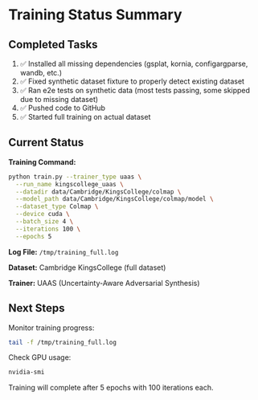# Training Status Summary

## Completed Tasks

1. ✅ Installed all missing dependencies (gsplat, kornia, configargparse, wandb, etc.)
2. ✅ Fixed synthetic dataset fixture to properly detect existing dataset  
3. ✅ Ran e2e tests on synthetic data (most tests passing, some skipped due to missing dataset)
4. ✅ Pushed code to GitHub
5. ✅ Started full training on actual dataset

## Current Status

**Training Command:**
```bash
python train.py --trainer_type uaas \
  --run_name kingscollege_uaas \
  --datadir data/Cambridge/KingsCollege/colmap \
  --model_path data/Cambridge/KingsCollege/colmap/model \
  --dataset_type Colmap \
  --device cuda \
  --batch_size 4 \
  --iterations 100 \
  --epochs 5
```

**Log File:** `/tmp/training_full.log`

**Dataset:** Cambridge KingsCollege (full dataset)

**Trainer:** UAAS (Uncertainty-Aware Adversarial Synthesis)

## Next Steps

Monitor training progress:
```bash
tail -f /tmp/training_full.log
```

Check GPU usage:
```bash
nvidia-smi
```

Training will complete after 5 epochs with 100 iterations each.

